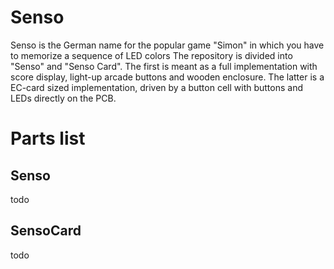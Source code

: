 # Senso

Senso is the German name for the popular game "Simon" in which you have to memorize a sequence of LED colors
The repository is divided into "Senso" and "Senso Card".
The first is meant as a full implementation with score display, light-up arcade buttons and wooden enclosure.
The latter is a EC-card sized implementation, driven by a button cell with buttons and LEDs directly on the PCB.

# Parts list

## Senso

todo

## SensoCard

todo
